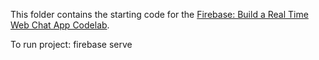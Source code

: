 This folder contains the starting code for the [Firebase: Build a Real Time Web Chat App Codelab](https://codelabs.developers.google.com/codelabs/firebase-web/).

To run project:
firebase serve
